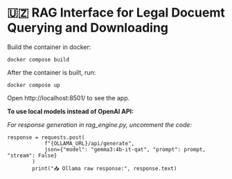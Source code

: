 # 🇺🇿 RAG Interface for Legal Docuemt Querying and Downloading

Build the container in docker:

```
docker compose build

```

After the container is built, run:

```
docker compose up
```

Open http://localhost:8501/ to see the app.

**To use local models instead of OpenAI API:**

*For response generation in rag_engine.py, uncomment the code:*
```
response = requests.post(
            f"{OLLAMA_URL}/api/generate",
            json={"model": "gemma3:4b-it-qat", "prompt": prompt, "stream": False}
        )
        print("📥 Ollama raw response:", response.text)

```
